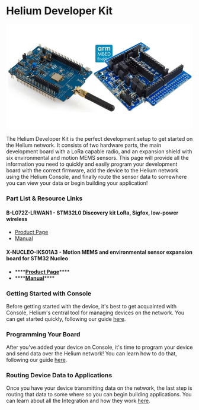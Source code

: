 # Helium Developer Kit

![Helium DevKit](../.gitbook/assets/devkit.png)

The Helium Developer Kit is the perfect development setup to get started on the Helium network. It consists of two hardware parts, the main development board with a LoRa capable radio, and an expansion shield with six environmental and motion MEMS sensors. This page will provide all the information you need to quickly and easily program your development board with the correct firmware, add the device to the Helium network using the Helium Console, and finally route the sensor data to somewhere you can view your data or begin building your application!

### Part List & Resource Links

#### B-L072Z-LRWAN1 - **STM32L0 Discovery kit LoRa, Sigfox, low-power wireless**

* [Product Page](https://www.st.com/en/evaluation-tools/b-l072z-lrwan1.html)
* [Manual](https://www.st.com/resource/en/user_manual/dm00352032-getting-started-with-ultralowpower-stm32l0-and-lora-discovery-kit-stmicroelectronics.pdf)

#### **X-NUCLEO-IKS01A3 - Motion MEMS and environmental sensor expansion board for STM32 Nucleo**

* \*\*\*\*[**Product Page**](https://www.st.com/en/ecosystems/x-nucleo-iks01a3.html)\*\*\*\*
* \*\*\*\*[**Manual**](https://www.st.com/resource/en/user_manual/dm00601501-getting-started-with-the-xnucleoiks01a3-motion-mems-and-environmental-sensor-expansion-board-for-stm32-nucleo-stmicroelectronics.pdf)\*\*\*\*

### Getting Started with Console

Before getting started with the device, it's best to get acquainted with Console, Helium's central tool for managing devices on the network. You can get started quickly, following our guide [here](../console/quickstart.md).

### Programming Your Board

After you've added your device on Console, it's time to program your device and send data over the Helium network! You can learn how to do that, following our guide [here](arduino-quickstart/st-discovery-lrwan1.md).

### Routing Device Data to Applications

Once you have your device transmitting data on the network, the last step is routing that data to some where so you can begin building applications. You can learn about all the Integration and how they work [here](../console/integrations/). 



### 







